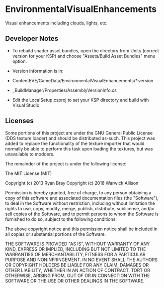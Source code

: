 EnvironmentalVisualEnhancements
==================

Visual enhancements including clouds, lights, etc.

Developer Notes
------------------------

* To rebuild shader asset bundles, open the directory from Unity (correct version for your KSP) and choose "Assets/Build Asset Bundles" menu option.

* Version information is in:
 * ContentEVE/GameData/EnvironmentalVisualEnhancements/*.version
 * _BuildManager/Properties/AssemblyVersionInfo.cs

* Edit the LocalSetup.csproj to set your KSP directory and build with Visual Studio.


Licenses
------------

Some portions of this project are under the GNU General Public License (DDS texture loader) 
and should be distributed as-such. This project was added to replace the functionality of the
texture importer that would normally be able to perform this task upon loading the textures, but
was unavailable to modders. 

The remainder of the project is under the following license:

The MIT License (MIT)

Copyright (c) 2013 Ryan Bray
Copyright (c) 2018 Warwick Allison

Permission is hereby granted, free of charge, to any person obtaining a copy of
this software and associated documentation files (the "Software"), to deal in
the Software without restriction, including without limitation the rights to
use, copy, modify, merge, publish, distribute, sublicense, and/or sell copies of
the Software, and to permit persons to whom the Software is furnished to do so,
subject to the following conditions:

The above copyright notice and this permission notice shall be included in all
copies or substantial portions of the Software.

THE SOFTWARE IS PROVIDED "AS IS", WITHOUT WARRANTY OF ANY KIND, EXPRESS OR
IMPLIED, INCLUDING BUT NOT LIMITED TO THE WARRANTIES OF MERCHANTABILITY, FITNESS
FOR A PARTICULAR PURPOSE AND NONINFRINGEMENT. IN NO EVENT SHALL THE AUTHORS OR
COPYRIGHT HOLDERS BE LIABLE FOR ANY CLAIM, DAMAGES OR OTHER LIABILITY, WHETHER
IN AN ACTION OF CONTRACT, TORT OR OTHERWISE, ARISING FROM, OUT OF OR IN
CONNECTION WITH THE SOFTWARE OR THE USE OR OTHER DEALINGS IN THE SOFTWARE.

        
          

